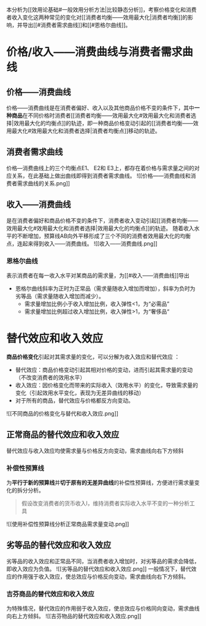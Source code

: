 本分析为[[效用论基础#一般效用分析方法|比较静态分析]]，考察价格变化和消费者收入变化这两种常见的变化对[[消费者均衡——效用最大化|消费者均衡]]的影响，并导出[[#消费者需求曲线]]和[[#恩格尔曲线]]。


# 价格/收入——消费曲线与消费者需求曲线

## 价格——消费曲线
价格——消费曲线是在消费者偏好、收入以及其他商品价格不变的条件下，其中**一种商品**在不同价格时消费者[[消费者均衡——效用最大化#效用最大化和消费者选择|效用最大化的均衡点]]的轨迹，即一种商品价格变动引起的[[消费者均衡——效用最大化#效用最大化和消费者选择|消费者均衡点]]移动的轨迹。

## 消费者需求曲线
价格—消费曲线上的三个均衡点E1、 E2和 E3上，都存在着价格与需求量之间的对应关系，在此基础上做出曲线即得到消费者需求曲线。
![[价格——消费曲线和消费者需求曲线的关系.png]]

## 收入——消费曲线
是在消费者偏好和商品价格不变的条件下，消费者收入变动引起[[消费者均衡——效用最大化#效用最大化和消费者选择|效用最大化的均衡点]]的轨迹。
随着收入水平的不断增加，预算线AB向外平移形成了三个不同的消费者效用最大化的均衡点，连起来得到收入——消费曲线。
![[收入——消费曲线.png]]

### 恩格尔曲线
表示消费者在每一收入水平对某商品的需求量，为[[#收入——消费曲线]]导出
- 恩格尔曲线斜率为正时为正常品（需求量随收入增加而增加），斜率为负时为劣等品（需求量随收入增加而减少）。
	- 需求量增加比例小于收入增加比例，收入弹性<1，为“必需品”
	- 需求量增加比例超过收入增加比例，收入弹性>1，为“奢侈品“


# 替代效应和收入效应
**商品价格变化**引起对其需求量的变化，可以分解为收入效应和替代效应 ：
- 替代效应：商品价格变动引起其相对价格的变动，进而引起其需求量的变动（不改变消费者的效用水平）
- 收入效应：因价格变化而带来的实际收入（效用水平）的变化，导致需求量的变化（引起效用水平变化，表现为无差异曲线的移动）
- 对于所有的商品，替代效应与价格都反方向变动。

![[不同商品的价格变化与替代和收入效应.png]]

## 正常商品的替代效应和收入效应
替代效应与收入效应均使需求量与价格反方向变动，需求曲线向右下方倾斜

### 补偿性预算线
为**平行于新的预算线**并**切于原有的无差异曲线**的补偿性预算线，方便进行需求量变化的拆分分析。
> 假设改变消费者的货币收入I，维持消费者实际收入水平不变的一种分析工具

![[使用补偿性预算线分析正常商品需求量变动.png]]

## 劣等品的替代效应和收入效应
劣等品的收入效应和正常品不同，当消费者收入增加时，对劣等品的需求会降低，即收入效应为负值。
![[劣等品的替代效应和收入效应.png]]
一般情况下，替代效应的作用强于收入效应，使总效应与价格反向变动，需求曲线向右下方倾斜。

### 吉芬商品的替代效应和收入效应
为特殊情况，替代效应的作用弱于收入效应，使总效应与价格同向变动，需求曲线向右上方倾斜。
![[吉芬物品的替代效应和收入效应.png]]

